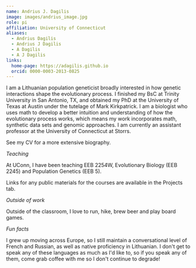 ```yaml
---
name: Andrius J. Dagilis
image: images/andrius_image.jpg
role: pi
affiliation: University of Connecticut
aliases:
  - Andrius Dagilis
  - Andrius J Dagilis
  - A Dagilis
  - A J Dagilis
links:
  home-page: https://adagilis.github.io
  orcid: 0000-0003-2013-0825
---
```



I am a Lithuanian population geneticist broadly interested in how genetic interactions shape the evolutionary process. I finished my BsC at Trinity University in San Antonio, TX, and obtained my PhD at the University of Texas at Austin under the tutelage of Mark Kirkpatrick. I am a biologist who uses math to develop a better intuition and understanding of how the evolutionary process works, which means my work incorporates math, synthetic data sets and genomic approaches. I am currently an assistant professor at the University of Connecticut at Storrs. 

See my CV for a more extensive biography.

_Teaching_

At UConn, I have been teaching EEB 2254W, Evolutionary Biology (EEB 2245) and Population Genetics (EEB 5). 

Links for any public materials for the courses are available in the Projects tab.

_Outside of work_

Outside of the classroom, I love to run, hike, brew beer and play board games. 

_Fun facts_

I grew up moving across Europe, so I still maintain a conversational level of French and Russian, as well as native proficiency in Lithuanian. I don't get to speak any of these languages as much as I'd like to, so if you speak any of them, come grab coffee with me so I don't continue to degrade!
